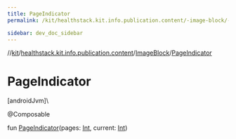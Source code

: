 ```yaml
---
title: PageIndicator
permalink: /kit/healthstack.kit.info.publication.content/-image-block/-page-indicator.html

sidebar: dev_doc_sidebar
---
```

//[kit](../../../index.html)/[healthstack.kit.info.publication.content](../index.html)/[ImageBlock](index.html)/[PageIndicator](-page-indicator.html)



# PageIndicator



[androidJvm]\




@Composable



fun [PageIndicator](-page-indicator.html)(pages: [Int](https://kotlinlang.org/api/latest/jvm/stdlib/kotlin/-int/index.html), current: [Int](https://kotlinlang.org/api/latest/jvm/stdlib/kotlin/-int/index.html))




